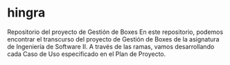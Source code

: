 # hingra
Repositorio del proyecto de Gestión de Boxes
En este repositorio, podemos encontrar el transcurso del proyecto de Gestión de Boxes de la asignatura de Ingeniería de Software II.
A través de las ramas, vamos desarrollando cada Caso de Uso especificado en el Plan de Proyecto.
